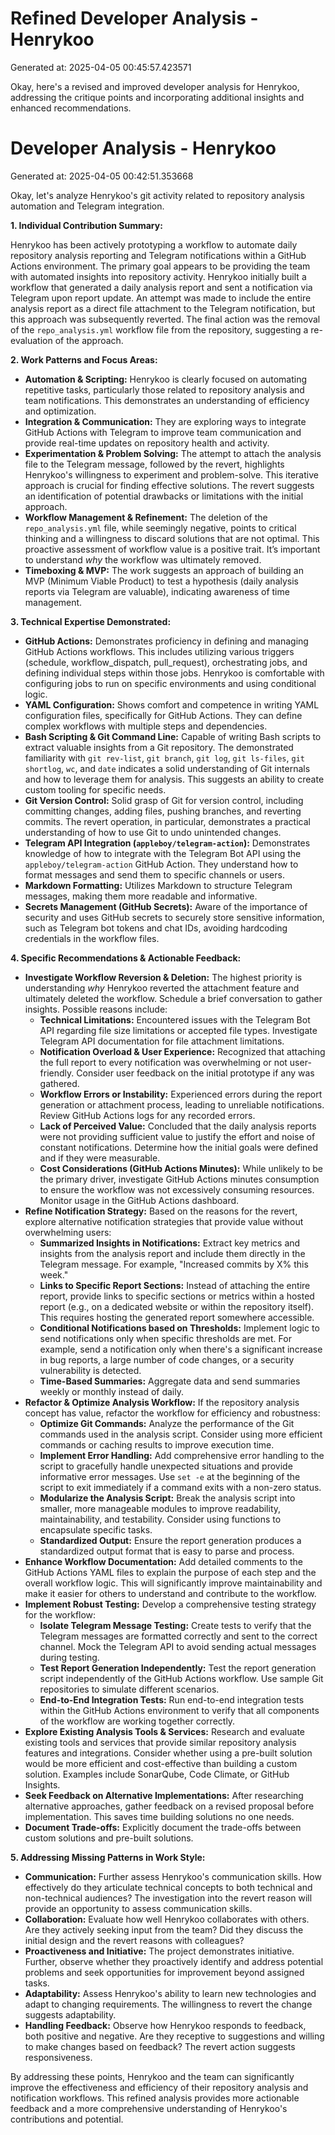 # Refined Developer Analysis - Henrykoo
Generated at: 2025-04-05 00:45:57.423571

Okay, here's a revised and improved developer analysis for Henrykoo, addressing the critique points and incorporating additional insights and enhanced recommendations.

# Developer Analysis - Henrykoo
Generated at: 2025-04-05 00:42:51.353668

Okay, let's analyze Henrykoo's git activity related to repository analysis automation and Telegram integration.

**1. Individual Contribution Summary:**

Henrykoo has been actively prototyping a workflow to automate daily repository analysis reporting and Telegram notifications within a GitHub Actions environment. The primary goal appears to be providing the team with automated insights into repository activity. Henrykoo initially built a workflow that generated a daily analysis report and sent a notification via Telegram upon report update. An attempt was made to include the entire analysis report as a direct file attachment to the Telegram notification, but this approach was subsequently reverted. The final action was the removal of the `repo_analysis.yml` workflow file from the repository, suggesting a re-evaluation of the approach.

**2. Work Patterns and Focus Areas:**

*   **Automation & Scripting:** Henrykoo is clearly focused on automating repetitive tasks, particularly those related to repository analysis and team notifications. This demonstrates an understanding of efficiency and optimization.
*   **Integration & Communication:** They are exploring ways to integrate GitHub Actions with Telegram to improve team communication and provide real-time updates on repository health and activity.
*   **Experimentation & Problem Solving:** The attempt to attach the analysis file to the Telegram message, followed by the revert, highlights Henrykoo's willingness to experiment and problem-solve. This iterative approach is crucial for finding effective solutions.  The revert suggests an identification of potential drawbacks or limitations with the initial approach.
*   **Workflow Management & Refinement:** The deletion of the `repo_analysis.yml` file, while seemingly negative, points to critical thinking and a willingness to discard solutions that are not optimal. This proactive assessment of workflow value is a positive trait. It’s important to understand *why* the workflow was ultimately removed.
*   **Timeboxing & MVP:**  The work suggests an approach of building an MVP (Minimum Viable Product) to test a hypothesis (daily analysis reports via Telegram are valuable), indicating awareness of time management.

**3. Technical Expertise Demonstrated:**

*   **GitHub Actions:** Demonstrates proficiency in defining and managing GitHub Actions workflows. This includes utilizing various triggers (schedule, workflow_dispatch, pull_request), orchestrating jobs, and defining individual steps within those jobs. Henrykoo is comfortable with configuring jobs to run on specific environments and using conditional logic.
*   **YAML Configuration:** Shows comfort and competence in writing YAML configuration files, specifically for GitHub Actions. They can define complex workflows with multiple steps and dependencies.
*   **Bash Scripting & Git Command Line:**  Capable of writing Bash scripts to extract valuable insights from a Git repository. The demonstrated familiarity with `git rev-list`, `git branch`, `git log`, `git ls-files`, `git shortlog`, `wc`, and `date` indicates a solid understanding of Git internals and how to leverage them for analysis. This suggests an ability to create custom tooling for specific needs.
*   **Git Version Control:**  Solid grasp of Git for version control, including committing changes, adding files, pushing branches, and reverting commits. The revert operation, in particular, demonstrates a practical understanding of how to use Git to undo unintended changes.
*   **Telegram API Integration (`appleboy/telegram-action`):**  Demonstrates knowledge of how to integrate with the Telegram Bot API using the `appleboy/telegram-action` GitHub Action. They understand how to format messages and send them to specific channels or users.
*   **Markdown Formatting:** Utilizes Markdown to structure Telegram messages, making them more readable and informative.
*   **Secrets Management (GitHub Secrets):**  Aware of the importance of security and uses GitHub secrets to securely store sensitive information, such as Telegram bot tokens and chat IDs, avoiding hardcoding credentials in the workflow files.

**4. Specific Recommendations & Actionable Feedback:**

*   **Investigate Workflow Reversion & Deletion:** The highest priority is understanding *why* Henrykoo reverted the attachment feature and ultimately deleted the workflow. Schedule a brief conversation to gather insights.  Possible reasons include:
    *   **Technical Limitations:**  Encountered issues with the Telegram Bot API regarding file size limitations or accepted file types.  Investigate Telegram API documentation for file attachment limitations.
    *   **Notification Overload & User Experience:**  Recognized that attaching the full report to every notification was overwhelming or not user-friendly. Consider user feedback on the initial prototype if any was gathered.
    *   **Workflow Errors or Instability:**  Experienced errors during the report generation or attachment process, leading to unreliable notifications. Review GitHub Actions logs for any recorded errors.
    *   **Lack of Perceived Value:**  Concluded that the daily analysis reports were not providing sufficient value to justify the effort and noise of constant notifications. Determine how the initial goals were defined and if they were measurable.
    *   **Cost Considerations (GitHub Actions Minutes):**  While unlikely to be the primary driver, investigate GitHub Actions minutes consumption to ensure the workflow was not excessively consuming resources. Monitor usage in the GitHub Actions dashboard.
*   **Refine Notification Strategy:** Based on the reasons for the revert, explore alternative notification strategies that provide value without overwhelming users:
    *   **Summarized Insights in Notifications:** Extract key metrics and insights from the analysis report and include them directly in the Telegram message. For example, "Increased commits by X% this week."
    *   **Links to Specific Report Sections:** Instead of attaching the entire report, provide links to specific sections or metrics within a hosted report (e.g., on a dedicated website or within the repository itself). This requires hosting the generated report somewhere accessible.
    *   **Conditional Notifications based on Thresholds:** Implement logic to send notifications only when specific thresholds are met. For example, send a notification only when there's a significant increase in bug reports, a large number of code changes, or a security vulnerability is detected.
    *   **Time-Based Summaries:** Aggregate data and send summaries weekly or monthly instead of daily.
*   **Refactor & Optimize Analysis Workflow:** If the repository analysis concept has value, refactor the workflow for efficiency and robustness:
    *   **Optimize Git Commands:** Analyze the performance of the Git commands used in the analysis script. Consider using more efficient commands or caching results to improve execution time.
    *   **Implement Error Handling:** Add comprehensive error handling to the script to gracefully handle unexpected situations and provide informative error messages. Use `set -e` at the beginning of the script to exit immediately if a command exits with a non-zero status.
    *   **Modularize the Analysis Script:** Break the analysis script into smaller, more manageable modules to improve readability, maintainability, and testability. Consider using functions to encapsulate specific tasks.
    *   **Standardized Output:** Ensure the report generation produces a standardized output format that is easy to parse and process.
*   **Enhance Workflow Documentation:** Add detailed comments to the GitHub Actions YAML files to explain the purpose of each step and the overall workflow logic. This will significantly improve maintainability and make it easier for others to understand and contribute to the workflow.
*   **Implement Robust Testing:** Develop a comprehensive testing strategy for the workflow:
    *   **Isolate Telegram Message Testing:** Create tests to verify that the Telegram messages are formatted correctly and sent to the correct channel. Mock the Telegram API to avoid sending actual messages during testing.
    *   **Test Report Generation Independently:** Test the report generation script independently of the GitHub Actions workflow. Use sample Git repositories to simulate different scenarios.
    *   **End-to-End Integration Tests:** Run end-to-end integration tests within the GitHub Actions environment to verify that all components of the workflow are working together correctly.
*   **Explore Existing Analysis Tools & Services:** Research and evaluate existing tools and services that provide similar repository analysis features and integrations. Consider whether using a pre-built solution would be more efficient and cost-effective than building a custom solution.  Examples include SonarQube, Code Climate, or GitHub Insights.
*   **Seek Feedback on Alternative Implementations:** After researching alternative approaches, gather feedback on a revised proposal before implementation.  This saves time building solutions no one needs.
*   **Document Trade-offs:** Explicitly document the trade-offs between custom solutions and pre-built solutions.

**5. Addressing Missing Patterns in Work Style:**

*   **Communication:** Further assess Henrykoo's communication skills. How effectively do they articulate technical concepts to both technical and non-technical audiences? The investigation into the revert reason will provide an opportunity to assess communication skills.
*   **Collaboration:** Evaluate how well Henrykoo collaborates with others. Are they actively seeking input from the team?  Did they discuss the initial design and the revert reasons with colleagues?
*   **Proactiveness and Initiative:** The project demonstrates initiative. Further, observe whether they proactively identify and address potential problems and seek opportunities for improvement beyond assigned tasks.
*   **Adaptability:** Assess Henrykoo's ability to learn new technologies and adapt to changing requirements. The willingness to revert the change suggests adaptability.
*   **Handling Feedback:** Observe how Henrykoo responds to feedback, both positive and negative. Are they receptive to suggestions and willing to make changes based on feedback?  The revert action suggests responsiveness.

By addressing these points, Henrykoo and the team can significantly improve the effectiveness and efficiency of their repository analysis and notification workflows. This refined analysis provides more actionable feedback and a more comprehensive understanding of Henrykoo's contributions and potential.
